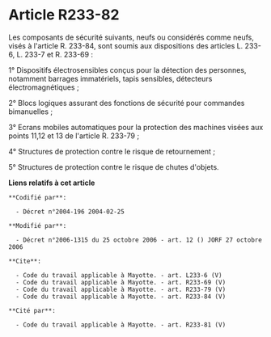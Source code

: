 # Article R233-82

Les composants de sécurité suivants, neufs ou considérés comme neufs, visés à l'article R. 233-84, sont soumis aux
dispositions des articles L. 233-6, L. 233-7 et R. 233-69 : 

1° Dispositifs électrosensibles conçus pour la détection des personnes, notamment barrages immatériels, tapis sensibles,
détecteurs électromagnétiques ; 

2° Blocs logiques assurant des fonctions de sécurité pour commandes bimanuelles ; 

3° Ecrans mobiles automatiques pour la protection des machines visées aux points 11,12 et 13 de l'article R. 233-79 ;

4° Structures de protection contre le risque de retournement ; 

5° Structures de protection contre le risque de chutes d'objets.

**Liens relatifs à cet article**

	**Codifié par**:

	  - Décret n°2004-196 2004-02-25

	**Modifié par**:

	  - Décret n°2006-1315 du 25 octobre 2006 - art. 12 () JORF 27 octobre 2006

	**Cite**:

	  - Code du travail applicable à Mayotte. - art. L233-6 (V)
	  - Code du travail applicable à Mayotte. - art. R233-69 (V)
	  - Code du travail applicable à Mayotte. - art. R233-79 (V)
	  - Code du travail applicable à Mayotte. - art. R233-84 (V)

	**Cité par**:

	  - Code du travail applicable à Mayotte. - art. R233-81 (V)
